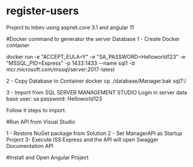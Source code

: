 # register-users
Project to Inbev using aspnet.core 3.1 and angular 11

#Docker command to generator the server Database
1 - Create Docker container

docker run -e "ACCEPT_EULA=Y" -e "SA_PASSWORD=Helloworld123" -e "MSSQL_PID=Express" -p 1433:1433  --name sql1 -d mcr.microsoft.com/mssql/server:2017-latest

2 - Copy Database to Container
docker cp ./database/Manager.bak sql7:/

3 - Import from SQL SERVER MANAGEMENT STUDIO
Login in server data base
user: sa
password: Helloworld123

Follow it steps to import.

#Run API from Visual Studio 

1 - Restore NuGet package from Solution
2 - Set ManagerAPI as Startup Project
3- Execute ISS Express and the API will open Swagger Documentation API

#Install and Open Angular Project  
